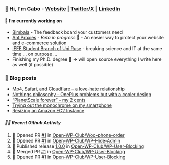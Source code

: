 ### 👋 Hi, I'm Gabo - [Website](https://gkanev.com) | [Twitter/X](https://twitter.com/mrgkanev) | [LinkedIn](https://www.linkedin.com/in/mrgkanev)

#### 🔭 I’m currently working on
- [Bimbala](https://bimbala.com/)  - The feedback board your customers need
- [AntiProxies](https://antiproxies.com/) - *Beta in progress* 🚀 -  An easier way to protect your website and e-commerce solution
- [IEEE Student Branch of Uni Ruse](https://github.com/IEEE-Student-Branch-of-Uni-Ruse) - breaking science and IT at the same time ... on purpose ...
- Finishing my Ph.D. degree 🤔 -> will open source everything I write here as well (if possible)

### 📖 Blog posts
<!-- BLOG-POST-LIST:START -->
- [Mp4, Safari, and Cloudflare – a love-hate relationship](https://gkanev.com/posts/mp4-safari-and-cloudflare-a-love-hate-relationship/)
- [Nothings philosophy – OnePlus problems but with a cooler design](https://gkanev.com/posts/nothings-philosophy-oneplus-problems-but-with-a-cooler-design/)
- [“PlanetScale forever” – my 2 cents](https://gkanev.com/posts/planetscale-forever-my-2-cents/)
- [Trying out the monochrome on my smartphone](https://gkanev.com/posts/trying-out-the-monochrome-on-my-smartphone/)
- [Resizing an Amazon EC2 Instance](https://gkanev.com/posts/resizing-an-amazon-ec2-instance/)
<!-- BLOG-POST-LIST:END -->

##### 🧑‍💻 Recent Github Activity

<!--START_SECTION:activity-->
1. 💪 Opened PR [#1](https://github.com/Open-WP-Club/Woo-phone-order/pull/1) in [Open-WP-Club/Woo-phone-order](https://github.com/Open-WP-Club/Woo-phone-order)
2. 💪 Opened PR [#1](https://github.com/Open-WP-Club/WP-Hide-Admin/pull/1) in [Open-WP-Club/WP-Hide-Admin](https://github.com/Open-WP-Club/WP-Hide-Admin)
3. 🚀 Published release [1.0.0](https://github.com/Open-WP-Club/WP-User-Blocking/releases/tag/1.0.0) in [Open-WP-Club/WP-User-Blocking](https://github.com/Open-WP-Club/WP-User-Blocking)
4. 🎉 Merged PR [#1](https://github.com/Open-WP-Club/WP-User-Blocking/pull/1) in [Open-WP-Club/WP-User-Blocking](https://github.com/Open-WP-Club/WP-User-Blocking)
5. 💪 Opened PR [#1](https://github.com/Open-WP-Club/WP-User-Blocking/pull/1) in [Open-WP-Club/WP-User-Blocking](https://github.com/Open-WP-Club/WP-User-Blocking)
<!--END_SECTION:activity-->
